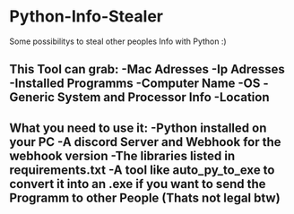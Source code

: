 # Python-Info-Stealer
Some possibilitys to steal other peoples Info with Python :)

This Tool can grab:
-Mac Adresses
-Ip Adresses
-Installed Programms
-Computer Name
-OS
-Generic System and Processor Info
-Location
-

What you need to use it:
-Python installed on your PC
-A discord Server and Webhook for the webhook version
-The libraries listed in requirements.txt
-A tool like auto_py_to_exe to convert it into an .exe if you want to send the Programm to other People (Thats not legal btw)
-
